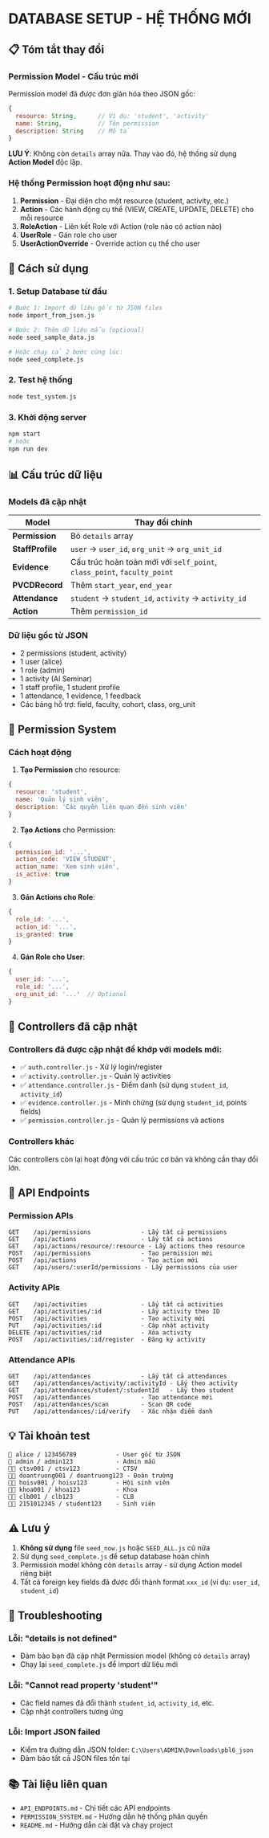# DATABASE SETUP - HỆ THỐNG MỚI

## 📋 Tóm tắt thay đổi

### Permission Model - Cấu trúc mới
Permission model đã được đơn giản hóa theo JSON gốc:

```javascript
{
  resource: String,      // Ví dụ: 'student', 'activity'
  name: String,          // Tên permission
  description: String    // Mô tả
}
```

**LƯU Ý**: Không còn `details` array nữa. Thay vào đó, hệ thống sử dụng **Action Model** độc lập.

### Hệ thống Permission hoạt động như sau:

1. **Permission** - Đại diện cho một resource (student, activity, etc.)
2. **Action** - Các hành động cụ thể (VIEW, CREATE, UPDATE, DELETE) cho mỗi resource
3. **RoleAction** - Liên kết Role với Action (role nào có action nào)
4. **UserRole** - Gán role cho user
5. **UserActionOverride** - Override action cụ thể cho user

## 🚀 Cách sử dụng

### 1. Setup Database từ đầu

```bash
# Bước 1: Import dữ liệu gốc từ JSON files
node import_from_json.js

# Bước 2: Thêm dữ liệu mẫu (optional)
node seed_sample_data.js

# Hoặc chạy cả 2 bước cùng lúc:
node seed_complete.js
```

### 2. Test hệ thống

```bash
node test_system.js
```

### 3. Khởi động server

```bash
npm start
# hoặc
npm run dev
```

## 📊 Cấu trúc dữ liệu

### Models đã cập nhật

| Model | Thay đổi chính |
|-------|----------------|
| **Permission** | Bỏ `details` array |
| **StaffProfile** | `user` → `user_id`, `org_unit` → `org_unit_id` |
| **Evidence** | Cấu trúc hoàn toàn mới với `self_point`, `class_point`, `faculty_point` |
| **PVCDRecord** | Thêm `start_year`, `end_year` |
| **Attendance** | `student` → `student_id`, `activity` → `activity_id` |
| **Action** | Thêm `permission_id` |

### Dữ liệu gốc từ JSON

- 2 permissions (student, activity)
- 1 user (alice)
- 1 role (admin)
- 1 activity (AI Seminar)
- 1 staff profile, 1 student profile
- 1 attendance, 1 evidence, 1 feedback
- Các bảng hỗ trợ: field, faculty, cohort, class, org_unit

## 🔐 Permission System

### Cách hoạt động

1. **Tạo Permission** cho resource:
```javascript
{
  resource: 'student',
  name: 'Quản lý sinh viên',
  description: 'Các quyền liên quan đến sinh viên'
}
```

2. **Tạo Actions** cho Permission:
```javascript
{
  permission_id: '...',
  action_code: 'VIEW_STUDENT',
  action_name: 'Xem sinh viên',
  is_active: true
}
```

3. **Gán Actions cho Role**:
```javascript
{
  role_id: '...',
  action_id: '...',
  is_granted: true
}
```

4. **Gán Role cho User**:
```javascript
{
  user_id: '...',
  role_id: '...',
  org_unit_id: '...'  // Optional
}
```

## 📝 Controllers đã cập nhật

### Controllers đã được cập nhật để khớp với models mới:

- ✅ `auth.controller.js` - Xử lý login/register
- ✅ `activity.controller.js` - Quản lý activities
- ✅ `attendance.controller.js` - Điểm danh (sử dụng `student_id`, `activity_id`)
- ✅ `evidence.controller.js` - Minh chứng (sử dụng `student_id`, points fields)
- ✅ `permission.controller.js` - Quản lý permissions và actions

### Controllers khác

Các controllers còn lại hoạt động với cấu trúc cơ bản và không cần thay đổi lớn.

## 🔧 API Endpoints

### Permission APIs

```
GET    /api/permissions              - Lấy tất cả permissions
GET    /api/actions                  - Lấy tất cả actions
GET    /api/actions/resource/:resource - Lấy actions theo resource
POST   /api/permissions              - Tạo permission mới
POST   /api/actions                  - Tạo action mới
GET    /api/users/:userId/permissions - Lấy permissions của user
```

### Activity APIs

```
GET    /api/activities               - Lấy tất cả activities
GET    /api/activities/:id           - Lấy activity theo ID
POST   /api/activities               - Tạo activity mới
PUT    /api/activities/:id           - Cập nhật activity
DELETE /api/activities/:id           - Xóa activity
POST   /api/activities/:id/register  - Đăng ký activity
```

### Attendance APIs

```
GET    /api/attendances              - Lấy tất cả attendances
GET    /api/attendances/activity/:activityId - Lấy theo activity
GET    /api/attendances/student/:studentId   - Lấy theo student
POST   /api/attendances              - Tạo attendance mới
POST   /api/attendances/scan         - Scan QR code
PUT    /api/attendances/:id/verify   - Xác nhận điểm danh
```

## 💡 Tài khoản test

```
🔑 alice / 123456789           - User gốc từ JSON
🔑 admin / admin123            - Admin mẫu
👩‍💼 ctsv001 / ctsv123          - CTSV
👨‍🏫 doantruong001 / doantruong123 - Đoàn trường
👩‍🎓 hoisv001 / hoisv123        - Hội sinh viên
👨‍🎓 khoa001 / khoa123          - Khoa
👨‍💻 clb001 / clb123            - CLB
👨‍🎓 2151012345 / student123    - Sinh viên
```

## ⚠️ Lưu ý

1. **Không sử dụng** file `seed_now.js` hoặc `SEED_ALL.js` cũ nữa
2. Sử dụng `seed_complete.js` để setup database hoàn chỉnh
3. Permission model không còn `details` array - sử dụng Action model riêng biệt
4. Tất cả foreign key fields đã được đổi thành format `xxx_id` (ví dụ: `user_id`, `student_id`)

## 🐛 Troubleshooting

### Lỗi: "details is not defined"
- Đảm bảo bạn đã cập nhật Permission model (không có `details` array)
- Chạy lại `seed_complete.js` để import dữ liệu mới

### Lỗi: "Cannot read property 'student'"
- Các field names đã đổi thành `student_id`, `activity_id`, etc.
- Cập nhật controllers tương ứng

### Lỗi: Import JSON failed
- Kiểm tra đường dẫn JSON folder: `C:\Users\ADMIN\Downloads\pbl6_json`
- Đảm bảo tất cả JSON files tồn tại

## 📚 Tài liệu liên quan

- `API_ENDPOINTS.md` - Chi tiết các API endpoints
- `PERMISSION_SYSTEM.md` - Hướng dẫn hệ thống phân quyền
- `README.md` - Hướng dẫn cài đặt và chạy project


